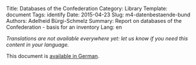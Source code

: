 Title: Databases of the Confederation
Category: Library
Template: document
Tags: identify
Date: 2015-04-23
Slug: m4-datenbestaende-bund
Authors: Adelheid Bürgi-Schmelz
Summary: Report on databases of the Confederation - basis for an inventory
Lang: en

<em>Translations are not available everywhere yet: let us know if you need this content in your language.</em>

This document is [available in German](/de/library/m4-datenbestaende-bund).
